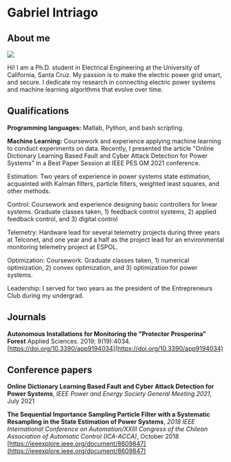 # Gabriel Intriago

## About me
![](https://postimg.cc/1VBmqLSP)

Hi! I am a Ph.D. student in Electrical Engineering at the University of California, Santa Cruz.
My passion is to make the electric power grid smart, and secure.
I dedicate my research in connecting electric power systems and machine learning algorithms that evolve over time.


## Qualifications

**Programming languages:** Matlab, Python, and bash scripting.

**Machine Learning:** Coursework and experience applying machine learning to conduct experiments on data. Recently, I presented the article "Online Dictionary Learning Based Fault and Cyber Attack Detection for Power Systems" in a Best Paper Session at IEEE PES GM 2021 conference.

Estimation: Two years of experience in power systems state estimation, acquainted with Kalman filters, particle filters, weighted least squares, and other methods.

Control: Coursework and experience designing basic controllers for linear systems. Graduate classes taken, 1) feedback control systems, 2) applied feedback control, and 3) digital control

Telemetry: Hardware lead for several telemetry projects during three years at Telconet, and one year and a half as the project lead for an environmental monitoring telemetry project at ESPOL.

Optimization: Coursework. Graduate classes taken, 1) numerical optimization, 2) convex optimization, and 3) optimization for power systems.

Leadership: I served for two years as the president of the Entrepreneurs Club during my undergrad.


## Journals

**Autonomous Installations for Monitoring the "Protector Prosperina" Forest**
Applied Sciences. 2019; 9(19):4034.
[https://doi.org/10.3390/app9194034](https://doi.org/10.3390/app9194034)


## Conference papers

**Online Dictionary Learning Based Fault and Cyber Attack Detection for Power Systems**, _IEEE Power and Energy Society General Meeting 2021_, July 2021

**The Sequential Importance Sampling Particle Filter with a Systematic Resampling in the State Estimation of Power Systems**, _2018 IEEE International Conference on Automation/XXIII Congress of the Chilean Association of Automatic Control (ICA-ACCA)_, October 2018
[https://ieeexplore.ieee.org/document/8609847](https://ieeexplore.ieee.org/document/8609847)

